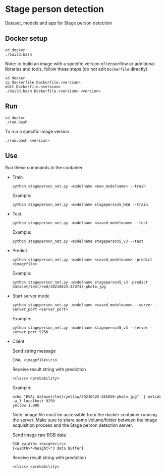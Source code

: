 # Stage person detection

Dataset, models and app for Stage person detection

## Docker setup

    cd docker
    ./build.bash

Note: to build an image with a specific version of tensorflow or additional libraries and tools, follow these steps (do not edit ```Dockerfile``` directly)

    cd docker
    cp Dockerfile Dockerfile.<version>
    edit Dockerfile.<version>
    ./build.bash Dockerfile.<version> <version>

## Run

    cd docker
    ./run.bash

To run a specific image version

    ./run.bash <version>


## Use

Run these commands in the container.

* Train

      python stageperson_net.py -modelname <new_modelname> --train

    Example:

      python stageperson_net.py -modelname stageperson5_NEW --train

* Test


      python stageperson_net.py -modelname <saved_modelname> --test 

    Example:

      python stageperson_net.py -modelname stageperson5_v3 --test 


* Predict 

      python stageperson_net.py -modelname <saved_modelname> -predict <imagefile>

    Example:

      python stageperson_net.py -modelname stageperson5_v3 -predict dataset/test/red/20210425-220733-photo.jpg

* Start server mode

      python stageperson_net.py -modelname <saved_modelname> --server -server_port <server_port>

    Example:

      python stageperson_net.py -modelname stageperson5_v3 --server -server_port 9250

* Client

    Send string message 

      EVAL <imagefile>\r\n

    Receive result string with prediction

      <class> <probability>

    Example:

      echo "EVAL dataset/test/yellow/20210425-201650-photo.jpg"  | netcat -w 3 localhost 9250
      yellow 1.000


    Note: image file must be accessible from the docker container running the server. Make sure to share some volume/folder between the image acquisition process and the Stage person detection server.

    Send image raw RGB data

      RGB <width> <height>\r\n
      [<width>*<height>*3 data buffer]

    Receive result string with prediction

      <class> <probability>


